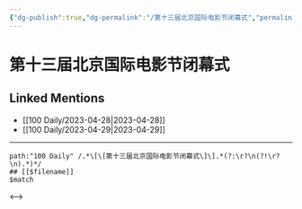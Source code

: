 ```yaml
---
{"dg-publish":true,"dg-permalink":"/第十三届北京国际电影节闭幕式","permalink":"/第十三届北京国际电影节闭幕式/","created":"2023-04-28T19:49:50.992+08:00","updated":"2023-04-28T19:49:51.306+08:00"}
---
```


# 第十三届北京国际电影节闭幕式

## Linked Mentions
- [[100 Daily/2023-04-28\|2023-04-28]]
- [[100 Daily/2023-04-29\|2023-04-29]]


---

```expander
path:"100 Daily" /.*\[\[第十三届北京国际电影节闭幕式\]\].*(?:\r?\n(?!\r?\n).*)*/
## [[$filename]]
$match
```

<-->